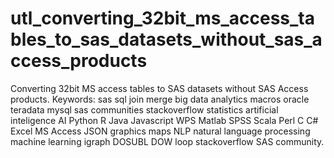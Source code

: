 # utl_converting_32bit_ms_access_tables_to_sas_datasets_without_sas_access_products
Converting 32bit MS access tables to SAS datasets without SAS Access products.  Keywords: sas sql join merge big data analytics macros oracle teradata mysql sas communities stackoverflow statistics artificial inteligence AI Python R Java Javascript WPS Matlab SPSS Scala Perl C C# Excel MS Access JSON graphics maps NLP natural language processing machine learning igraph DOSUBL DOW loop stackoverflow SAS community.
